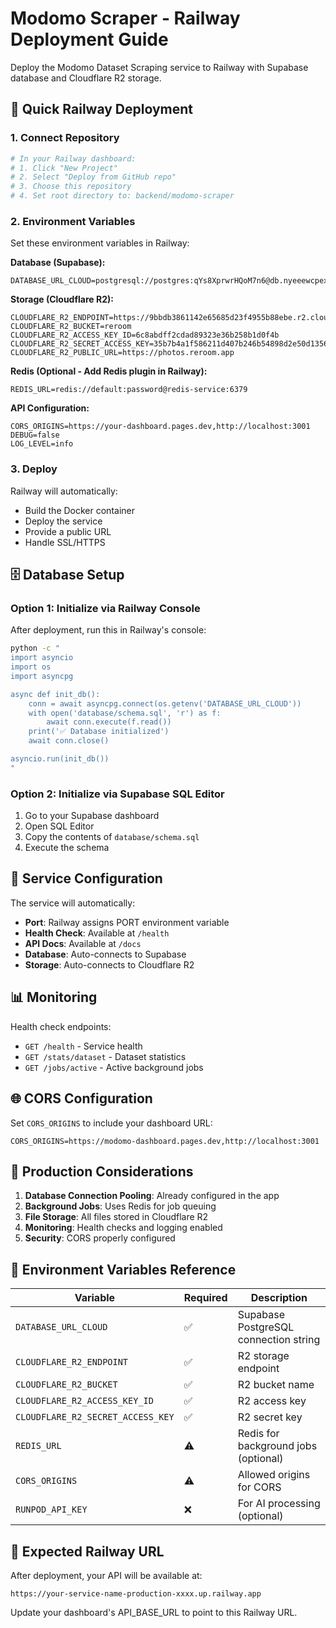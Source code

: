 # Modomo Scraper - Railway Deployment Guide

Deploy the Modomo Dataset Scraping service to Railway with Supabase database and Cloudflare R2 storage.

## 🚀 Quick Railway Deployment

### 1. Connect Repository
```bash
# In your Railway dashboard:
# 1. Click "New Project"
# 2. Select "Deploy from GitHub repo"
# 3. Choose this repository
# 4. Set root directory to: backend/modomo-scraper
```

### 2. Environment Variables
Set these environment variables in Railway:

**Database (Supabase):**
```
DATABASE_URL_CLOUD=postgresql://postgres:qYs8XprwrHQoM7n6@db.nyeeewcpexqsqfzzmvyu.supabase.co:5432/postgres
```

**Storage (Cloudflare R2):**
```
CLOUDFLARE_R2_ENDPOINT=https://9bbdb3861142e65685d23f4955b88ebe.r2.cloudflarestorage.com
CLOUDFLARE_R2_BUCKET=reroom
CLOUDFLARE_R2_ACCESS_KEY_ID=6c8abdff2cdad89323e36b258b1d0f4b
CLOUDFLARE_R2_SECRET_ACCESS_KEY=35b7b4a1f586211d407b246b54898d2e50d13562cba7e7be6293d4b6ccea06c5
CLOUDFLARE_R2_PUBLIC_URL=https://photos.reroom.app
```

**Redis (Optional - Add Redis plugin in Railway):**
```
REDIS_URL=redis://default:password@redis-service:6379
```

**API Configuration:**
```
CORS_ORIGINS=https://your-dashboard.pages.dev,http://localhost:3001
DEBUG=false
LOG_LEVEL=info
```

### 3. Deploy
Railway will automatically:
- Build the Docker container
- Deploy the service
- Provide a public URL
- Handle SSL/HTTPS

## 🗄️ Database Setup

### Option 1: Initialize via Railway Console
After deployment, run this in Railway's console:
```bash
python -c "
import asyncio
import os
import asyncpg

async def init_db():
    conn = await asyncpg.connect(os.getenv('DATABASE_URL_CLOUD'))
    with open('database/schema.sql', 'r') as f:
        await conn.execute(f.read())
    print('✅ Database initialized')
    await conn.close()

asyncio.run(init_db())
"
```

### Option 2: Initialize via Supabase SQL Editor
1. Go to your Supabase dashboard
2. Open SQL Editor
3. Copy the contents of `database/schema.sql`
4. Execute the schema

## 🔧 Service Configuration

The service will automatically:
- **Port**: Railway assigns PORT environment variable
- **Health Check**: Available at `/health`
- **API Docs**: Available at `/docs`
- **Database**: Auto-connects to Supabase
- **Storage**: Auto-connects to Cloudflare R2

## 📊 Monitoring

Health check endpoints:
- `GET /health` - Service health
- `GET /stats/dataset` - Dataset statistics
- `GET /jobs/active` - Active background jobs

## 🌐 CORS Configuration

Set `CORS_ORIGINS` to include your dashboard URL:
```
CORS_ORIGINS=https://modomo-dashboard.pages.dev,http://localhost:3001
```

## 🎯 Production Considerations

1. **Database Connection Pooling**: Already configured in the app
2. **Background Jobs**: Uses Redis for job queuing
3. **File Storage**: All files stored in Cloudflare R2
4. **Monitoring**: Health checks and logging enabled
5. **Security**: CORS properly configured

## 📝 Environment Variables Reference

| Variable | Required | Description |
|----------|----------|-------------|
| `DATABASE_URL_CLOUD` | ✅ | Supabase PostgreSQL connection string |
| `CLOUDFLARE_R2_ENDPOINT` | ✅ | R2 storage endpoint |
| `CLOUDFLARE_R2_BUCKET` | ✅ | R2 bucket name |
| `CLOUDFLARE_R2_ACCESS_KEY_ID` | ✅ | R2 access key |
| `CLOUDFLARE_R2_SECRET_ACCESS_KEY` | ✅ | R2 secret key |
| `REDIS_URL` | ⚠️ | Redis for background jobs (optional) |
| `CORS_ORIGINS` | ⚠️ | Allowed origins for CORS |
| `RUNPOD_API_KEY` | ❌ | For AI processing (optional) |

## 🚀 Expected Railway URL
After deployment, your API will be available at:
```
https://your-service-name-production-xxxx.up.railway.app
```

Update your dashboard's API_BASE_URL to point to this Railway URL.